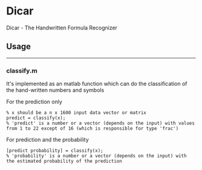 # Dicar
Dicar - The Handwritten Formula Recognizer

## Usage

---

### classify.m

It's implemented as an matlab function which can do the classification of the hand-written numbers and symbols

For the prediction only

    % x should be a n x 1600 input data vector or matrix
    predict = classify(x);
    % 'predict' is a number or a vector (depends on the input) with values from 1 to 22 except of 16 (which is responsible for type 'frac')
  
For prediction and the probability

    [predict probability] = classify(x);
    % 'probability' is a number or a vector (depends on the input) with the estimated probability of the prediction
